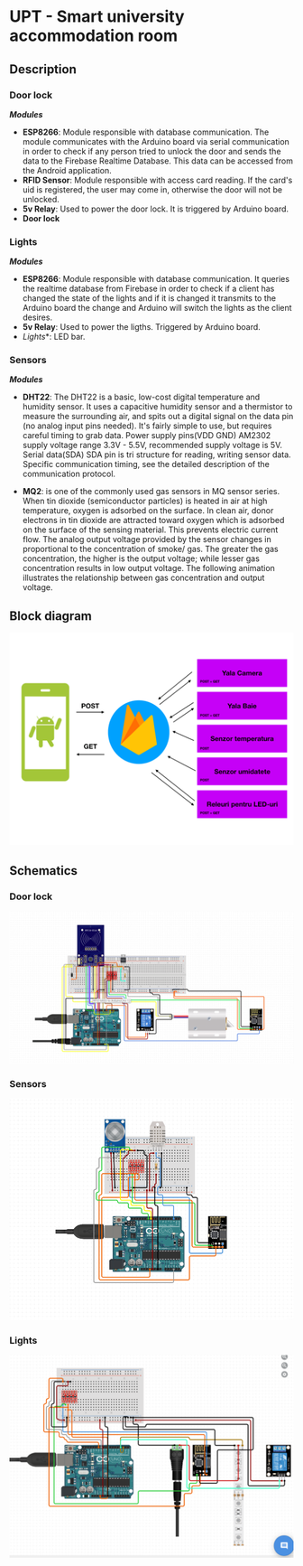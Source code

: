 # UPT - Smart university accommodation room

## Description

### Door lock
**_Modules_**
 - **ESP8266**: Module responsible with database communication. The module communicates with the Arduino board via serial communication in order to check if any person tried to unlock the door and sends the data to the Firebase Realtime Database. This data can be accessed from the Android application.
 - **RFID Sensor**: Module responsible with access card reading. If the card's uid is registered, the user may come in, otherwise the door will not be unlocked.
 - **5v Relay**: Used to power the door lock. It is triggered by Arduino board.
 - **Door lock**
 
 ### Lights
 **_Modules_**
  - **ESP8266**: Module responsible with database communication. It queries the realtime database from Firebase in order to check if a client has changed the state of the lights and if it is changed it transmits to the Arduino board the change and Arduino will switch the lights as the client desires.
  - **5v Relay**: Used to power the ligths. Triggered by Arduino board.
  - *Lights**: LED bar.

### Sensors
**_Modules_**
  - **DHT22**: The DHT22 is a basic, low-cost digital temperature and humidity sensor. It uses a capacitive humidity sensor and a thermistor to measure the surrounding air, and spits out a digital signal on the data pin (no analog input pins needed). It's fairly simple to use, but requires careful timing to grab data.
 	Power supply pins(VDD GND)
 AM2302 supply voltage range 3.3V - 5.5V, recommended supply voltage is 5V.
	Serial data(SDA)
SDA pin is tri structure for reading, writing sensor data. Specific communication timing, see the detailed description of the communication protocol.

  - **MQ2**: is one of the commonly used gas sensors in MQ sensor series.
	When tin dioxide (semiconductor particles) is 
heated in air at high temperature, oxygen is adsorbed 
on the surface. In clean air, donor electrons in tin
dioxide are attracted toward oxygen which is adsorbed
on the surface of the sensing material. This prevents
electric current flow.
	The analog output voltage provided by the sensor
changes in proportional to the concentration of smoke/
gas. The greater the gas concentration, the higher is
the output voltage; while lesser gas concentration 
results in low output voltage. The following 
animation illustrates the relationship between gas
concentration and output voltage.

## Block diagram
![Block diagram](docs/arhitecture/bloc.png)

## Schematics

### Door lock
![Door lock](schematics/lock.png)

### Sensors
![Sensors](schematics/temperature.png)

### Lights
![Lights](schematics/lights.PNG)
